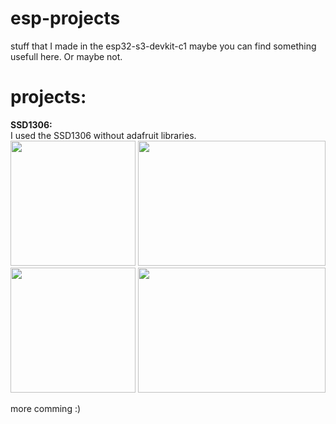 # esp-projects
stuff that I made in the esp32-s3-devkit-c1
maybe you can find something usefull here. Or maybe not.

# projects:

**SSD1306:**</br>
I used the SSD1306 without adafruit libraries.</br>
<img height="200px" width="200px" src="https://github.com/user-attachments/assets/d4ed2ddf-b793-4951-8426-1a2c6cee5b80"></img>
<img height="200px" width="300px" src="https://github.com/user-attachments/assets/f4a174bc-1b5b-4af2-8e78-1662462b1136"></img></br>
<img height="200px" width="200px" src="https://github.com/user-attachments/assets/91e4b9ec-b8c5-4f9b-a63e-d31d2153cf3a"></img>
<img height="200px" width="300px" src="https://github.com/user-attachments/assets/f5565411-5388-49f0-9e6b-b24cd985f304"></img>

more comming :)

